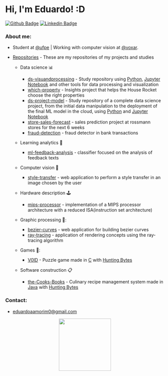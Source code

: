 # Hi, I'm Eduardo! :D

[![Github Badge](https://img.shields.io/badge/-Github-000?style=flat-square&logo=Github&logoColor=white&link=https://github.com/Edu-p)](https://github.com/Edu-p)
[![Linkedin Badge](https://img.shields.io/badge/-LinkedIn-blue?style=flat-square&logo=Linkedin&logoColor=white)](https://www.linkedin.com/in/eduardo-amorim-5b332a1a4/)

### About me:
- Student at [@ufpe](http://www.ufpe.br) | Working with computer vision at [@voxar](https://voxarlabs.cin.ufpe.br/).


- [Repositories](https://github.com/Edu-p) - These are my repositories of my projects and studies
    - Data science :bar_chart:
        - [ds-visuandprocessing](https://github.com/Edu-p/Data-VisuandProcessing) -  Study repository using [Python](https://en.wikipedia.org/wiki/Python), [Jupyter Notebook](https://en.wikipedia.org/wiki/Project_Jupyter#Jupyter_Notebook) and other tools for data processing and visualization
        -  [which-property](https://github.com/Edu-p/WhichProperty) -  Insights project that helps the House Rocket choose the right properties
        -  [ds-project-model](https://github.com/Edu-p/ds-project-model) -  Study repository of a complete data science project, from the initial data manipulation to the deployment of the final ML model in the cloud, using [Python](https://en.wikipedia.org/wiki/Python) and [Jupyter Notebook](https://en.wikipedia.org/wiki/Project_Jupyter#Jupyter_Notebook)
        -  [store-sales-forecast](https://github.com/Edu-p/store-sales-forecast) - sales prediction project at rossmann stores for the next 6 weeks
        -  [fraud-detection](https://github.com/Edu-p/fraud-detection) - fraud detector in bank transactions


    - Learning analytics :speech_balloon:
        -  [ml-feedback-analysis](https://github.com/Edu-p/ml-feedback-analysis) -  classifier focused on the analysis of feedback texts


    - Computer vision 🔮
        -  [style-transfer](https://github.com/Edu-p/style-transfer) - web application to perform a style transfer in an image chosen by the user


    - Hardware description 🕹️
        -  [mips-processor](https://github.com/Edu-p/mips-processor) - implementation of a MIPS processor architecture with a reduced ISA(instruction set architecture)


    - Graphic processing 🎯:
        -  [bezier-curves](https://github.com/Edu-p/bezier-curves) -  web application for building bezier curves
        -  [ray-tracing](https://github.com/Edu-p/ray-tracing) - application of rendering concepts using the ray-tracing algorithm


    - Games 💾:
        - [V0ID](https://github.com/Edu-p/V01D) -  Puzzle game made in [C](https://en.wikipedia.org/wiki/C_(programming_language)) with [Hunting Bytes](https://github.com/HuntingBytes)


    - Software construction :clipboard:
        - [the-Cooks-Books](https://github.com/Edu-p/The-Cooks-Books) -  Culinary recipe management system made in [Java](https://en.wikipedia.org/wiki/Java) with [Hunting Bytes](https://github.com/HuntingBytes)

### Contact:
- eduardoaamorim0@gmail.com

<p align="center">
  <a href="https://github.com/anuraghazra/github-readme-stats">
    <img
      align="center"
      height="165"
      src="https://github-readme-stats.vercel.app/api?username=Edu-p&count_private=true&show_icons=true&custom_title=Github%20Status&hide=issues&theme=radical"
    />
  </a>
</p>
